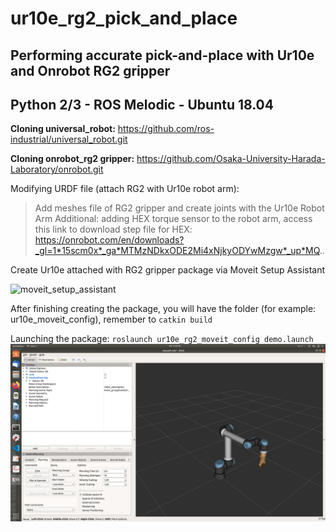 # ur10e_rg2_pick_and_place
## Performing accurate pick-and-place with Ur10e and Onrobot RG2 gripper
## Python 2/3 - ROS Melodic - Ubuntu 18.04

**Cloning universal_robot:**
https://github.com/ros-industrial/universal_robot.git

**Cloning onrobot_rg2 gripper:**
https://github.com/Osaka-University-Harada-Laboratory/onrobot.git

Modifying URDF file (attach RG2 with Ur10e robot arm):
> Add meshes file of RG2 gripper and create joints with the Ur10e Robot Arm
> Additional: adding HEX torque sensor to the robot arm, access this link to download step file for HEX: https://onrobot.com/en/downloads?_gl=1*15scm0x*_ga*MTMzNDkxODE2Mi4xNjkyODYwMzgw*_up*MQ..

Create Ur10e attached with RG2 gripper package via Moveit Setup Assistant

![moveit_setup_assistant](http://docs.ros.org/en/melodic/api/moveit_tutorials/html/_images/setup_assistant_start.png)

After finishing creating the package, you will have the folder (for example: ur10e_moveit_config), remember to `catkin build`

Launching the package:
`roslaunch ur10e_rg2_moveit_config demo.launch`
![ur10e_rg2](https://github.com/trungtran22/ur10e_rg2_pick_and_place/blob/253399e7db206ef86994cccb9b2b6cb1e1eeb6b1/image/ur10e_rg2.png)




